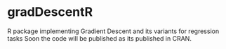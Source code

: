 # gradDescentR
R package implementing Gradient Descent and its variants for regression tasks
Soon the code will be published as its published in CRAN.
